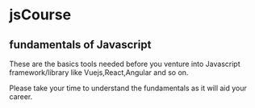 # jsCourse
## fundamentals of Javascript

These are the basics tools needed before you venture into Javascript framework/library like Vuejs,React,Angular and so on.

Please take your time to understand the fundamentals as it will aid your career.
